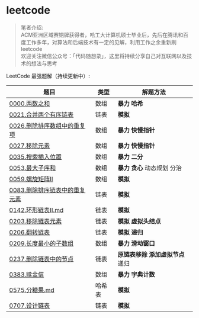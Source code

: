 # leetcode
> 笔者介绍:    
> ACM亚洲区域赛铜牌获得者，哈工大计算机硕士毕业后，先后在腾讯和百度工作多年，对算法和后端技术有一定的见解，利用工作之余重新刷leetcode   
> 欢迎关注微信公众号：「代码随想录」，这里将持续分享自己对互联网以及技术的想法与思考

LeetCode 最强题解（持续更新中）:

|题目 | 类型 | 解题方法 |
|---|---| ---|
|[0000.两数之和](https://github.com/youngyangyang04/leetcode/blob/master/problems/0000.%E4%B8%A4%E6%95%B0%E4%B9%8B%E5%92%8C.md) | 数组|**暴力** **哈希**| 
|[0021.合并两个有序链表](https://github.com/youngyangyang04/leetcode/blob/master/problems/0021.合并两个有序链表.md)  |链表 |**模拟** |
|[0026.删除排序数组中的重复项](https://github.com/youngyangyang04/leetcode/blob/master/problems/0026.删除排序数组中的重复项.md)  |数组 |**暴力** **快慢指针** |
|[0027.移除元素](https://github.com/youngyangyang04/leetcode/blob/master/problems/0027.移除元素.md)  |数组 | **暴力** **快慢指针**|
|[0035.搜索插入位置](https://github.com/youngyangyang04/leetcode/blob/master/problems/0035.搜索插入位置.md) |数组 | **暴力** **二分**|
|[0053.最大子序和](https://github.com/youngyangyang04/leetcode/blob/master/problems/0053.最大子序和.md) |数组 |**暴力** **贪心** 动态规划 分治|
|[0059.螺旋矩阵II](https://github.com/youngyangyang04/leetcode/blob/master/problems/0059.螺旋矩阵II.md) |数组 |**模拟**|
|[0083.删除排序链表中的重复元素](https://github.com/youngyangyang04/leetcode/blob/master/problems/0083.删除排序链表中的重复元素.md) |链表 |**模拟**|
|[0142.环形链表II.md](https://github.com/youngyangyang04/leetcode/blob/master/problems/0142.环形链表II.md) |链表 |**模拟**|
|[0203.移除链表元素](https://github.com/youngyangyang04/leetcode/blob/master/problems/0203.移除链表元素.md) |链表 |**模拟** **虚拟头结点**|
|[0206.翻转链表](https://github.com/youngyangyang04/leetcode/blob/master/problems/0206.翻转链表.md) |链表 | **模拟** **递归**|
|[0209.长度最小的子数组](https://github.com/youngyangyang04/leetcode/blob/master/problems/0209.长度最小的子数组.md) |数组 | **暴力** **滑动窗口**|
|[0237.删除链表中的节点](https://github.com/youngyangyang04/leetcode/blob/master/problems/0237.删除链表中的节点.md) |链表 | **原链表移除** **添加虚拟节点** 递归|
|[0383.赎金信](https://github.com/youngyangyang04/leetcode/blob/master/problems/0383.赎金信.md) |数组 |**暴力** **字典计数**|
|[0575.分糖果.md](https://github.com/youngyangyang04/leetcode/blob/master/problems/0575.分糖果.md) |哈希表 |**模拟**|
|[0707.设计链表](https://github.com/youngyangyang04/leetcode/blob/master/problems/0707.设计链表.md) |链表 |**模拟**|


